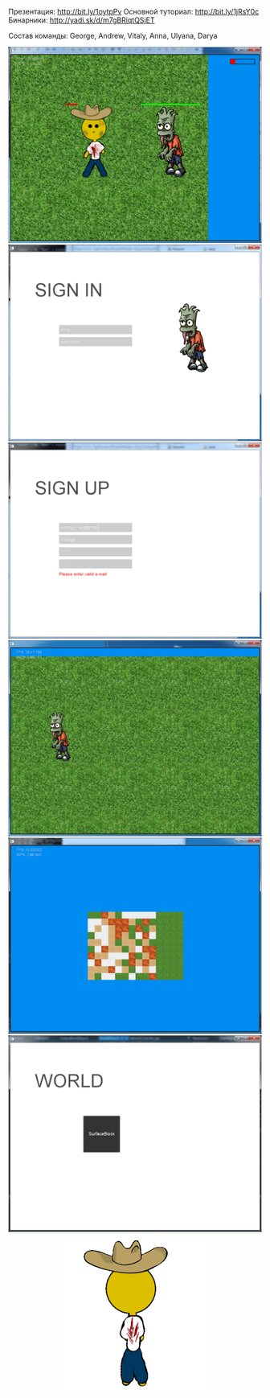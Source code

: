 Презентация: http://bit.ly/1oytpPv Основной туториал: http://bit.ly/1jRsY0c Бинарники: http://yadi.sk/d/m7gBRiqtQSjET

Состав команды: George, Andrew, Vitaly, Anna, Ulyana, Darya


![alt tag](https://raw.githubusercontent.com/103game/103game/master/examples/screenshots/lifeDecr.png)
![alt tag](https://raw.githubusercontent.com/103game/103game/master/examples/screenshots/signin.png)
![alt tag](https://raw.githubusercontent.com/103game/103game/master/examples/screenshots/signup_valid.png)
![alt tag](https://raw.githubusercontent.com/103game/103game/master/examples/screenshots/zomb2.png)
![alt tag](https://raw.githubusercontent.com/103game/103game/master/examples/screenshots/map.png)
![alt tag](https://raw.githubusercontent.com/103game/103game/master/examples/screenshots/scr2.png)
<p align="center"><img width="300" src = "https://raw.githubusercontent.com/103game/103game/master/examples/screenshots/output_mkkZ9s.gif" /></p>

